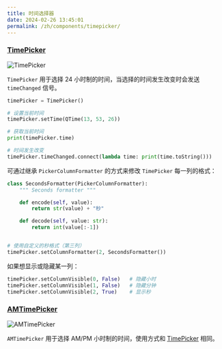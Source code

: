 ```yaml
---
title: 时间选择器
date: 2024-02-26 13:45:01
permalink: /zh/components/timepicker/
---
```


### [TimePicker](https://pyqt-fluent-widgets.readthedocs.io/zh-cn/latest/autoapi/qfluentwidgets/components/date_time/time_picker/index.html#qfluentwidgets.components.date_time.time_picker.TimePicker)

![TimePicker](/img/components/timepicker/TimePicker.png)

`TimePicker` 用于选择 24 小时制的时间，当选择的时间发生改变时会发送 `timeChanged` 信号。

```python
timePicker = TimePicker()

# 设置当前时间
timePicker.setTime(QTime(13, 53, 26))

# 获取当前时间
print(timePicker.time)

# 时间发生改变
timePicker.timeChanged.connect(lambda time: print(time.toString()))
```

可通过继承 `PickerColumnFormatter` 的方式来修改 `TimePicker` 每一列的格式：
```python
class SecondsFormatter(PickerColumnFormatter):
    """ Seconds formatter """

    def encode(self, value):
        return str(value) + "秒"

    def decode(self, value: str):
        return int(value[:-1])


# 使用自定义的秒格式（第三列）
timePicker.setColumnFormatter(2, SecondsFormatter())
```

如果想显示或隐藏某一列：
```python
timePicker.setColumnVisible(0, False)   # 隐藏小时
timePicker.setColumnVisible(1, False)   # 隐藏分钟
timePicker.setColumnVisible(2, True)    # 显示秒
```

### [AMTimePicker](https://pyqt-fluent-widgets.readthedocs.io/zh-cn/latest/autoapi/qfluentwidgets/components/date_time/time_picker/index.html#qfluentwidgets.components.date_time.time_picker.AMTimePicker)

![AMTimePicker](/img/components/timepicker/AMTimePicker.png)

`AMTimePicker` 用于选择 AM/PM 小时制的时间，使用方式和 [TimePicker](#timepicker) 相同。